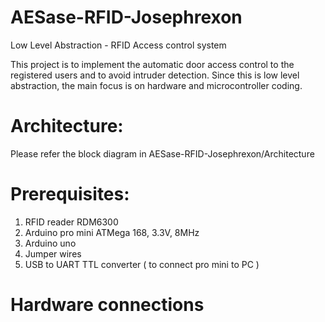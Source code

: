 # AESase-RFID-Josephrexon

Low Level Abstraction - RFID Access control system

This project is to implement the automatic door access control to the registered users and to avoid intruder detection. Since this is low level abstraction, the main focus is on hardware and microcontroller coding. 

# Architecture:

Please refer the block diagram in AESase-RFID-Josephrexon/Architecture

# Prerequisites:
1. RFID reader RDM6300
2. Arduino pro mini ATMega 168, 3.3V, 8MHz
3. Arduino uno
4. Jumper wires
5. USB to UART TTL converter ( to connect pro mini to PC )

# Hardware connections



